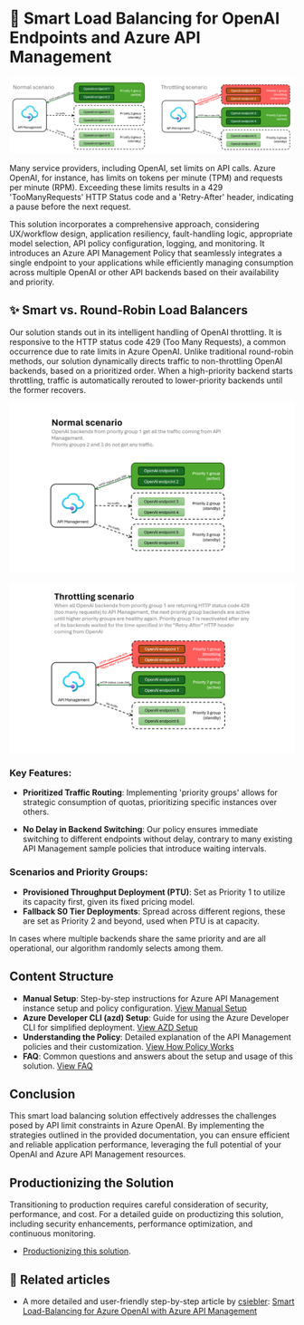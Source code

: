 # :rocket: Smart Load Balancing for OpenAI Endpoints and Azure API Management

![Smart APIM load balancing](./images/intro-loadbalance.png)

Many service providers, including OpenAI, set limits on API calls. Azure OpenAI, for instance, has limits on tokens per minute (TPM) and requests per minute (RPM). Exceeding these limits results in a 429 'TooManyRequests' HTTP Status code and a 'Retry-After' header, indicating a pause before the next request.

This solution incorporates a comprehensive approach, considering UX/workflow design, application resiliency, fault-handling logic, appropriate model selection, API policy configuration, logging, and monitoring. It introduces an Azure API Management Policy that seamlessly integrates a single endpoint to your applications while efficiently managing consumption across multiple OpenAI or other API backends based on their availability and priority.

## :sparkles: Smart vs. Round-Robin Load Balancers

Our solution stands out in its intelligent handling of OpenAI throttling. It is responsive to the HTTP status code 429 (Too Many Requests), a common occurrence due to rate limits in Azure OpenAI. Unlike traditional round-robin methods, our solution dynamically directs traffic to non-throttling OpenAI backends, based on a prioritized order. When a high-priority backend starts throttling, traffic is automatically rerouted to lower-priority backends until the former recovers.

![Active mode](/images/apim-loadbalancing-active.png)

![Throttling](/images/apim-loadbalancing-throttling.png)

### Key Features:

- **Prioritized Traffic Routing**: Implementing 'priority groups' allows for strategic consumption of quotas, prioritizing specific instances over others.

- **No Delay in Backend Switching**: Our policy ensures immediate switching to different endpoints without delay, contrary to many existing API Management sample policies that introduce waiting intervals.

### Scenarios and Priority Groups:

- **Provisioned Throughput Deployment (PTU)**: Set as Priority 1 to utilize its capacity first, given its fixed pricing model.
- **Fallback S0 Tier Deployments**: Spread across different regions, these are set as Priority 2 and beyond, used when PTU is at capacity.

In cases where multiple backends share the same priority and are all operational, our algorithm randomly selects among them.

## Content Structure

- **Manual Setup**: Step-by-step instructions for Azure API Management instance setup and policy configuration. [View Manual Setup](/docs/manual-setup.md)
- **Azure Developer CLI (azd) Setup**: Guide for using the Azure Developer CLI for simplified deployment. [View AZD Setup](/docs/azd-setup.md)
- **Understanding the Policy**: Detailed explanation of the API Management policies and their customization. [View How Policy Works](/docs/how-the-policy-works.md)
- **FAQ**: Common questions and answers about the setup and usage of this solution. [View FAQ](/docs/faq.md)

## Conclusion

This smart load balancing solution effectively addresses the challenges posed by API limit constraints in Azure OpenAI. By implementing the strategies outlined in the provided documentation, you can ensure efficient and reliable application performance, leveraging the full potential of your OpenAI and Azure API Management resources.


## Productionizing the Solution

Transitioning to production requires careful consideration of security, performance, and cost. For a detailed guide on productizing this solution, including security enhancements, performance optimization, and continuous monitoring.
- [Productionizing this solution](/docs/productionizing.md).


## :link: Related articles
- A more detailed and user-friendly step-by-step article by [csiebler](https://github.com/csiebler): [Smart Load-Balancing for Azure OpenAI with Azure API Management](https://clemenssiebler.com/posts/smart-loadbalancing-for-azure-openai-with-api-management/)
